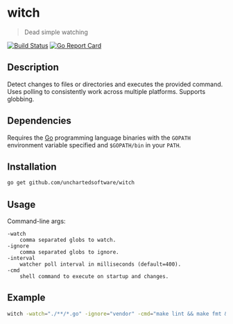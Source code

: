 # witch

> Dead simple watching

[![Build Status](https://travis-ci.org/unchartedsoftware/witch.svg?branch=master)](https://travis-ci.org/unchartedsoftware/witch)
[![Go Report Card](https://goreportcard.com/badge/github.com/unchartedsoftware/witch)](https://goreportcard.com/report/github.com/unchartedsoftware/witch)

## Description

Detect changes to files or directories and executes the provided command. Uses polling to consistently work across multiple platforms. Supports globbing.

## Dependencies

Requires the [Go](https://golang.org/) programming language binaries with the `GOPATH` environment variable specified and `$GOPATH/bin` in your `PATH`.

## Installation

```bash
go get github.com/unchartedsoftware/witch
```

## Usage

Command-line args:

```
-watch
	comma separated globs to watch.
-ignore
	comma separated globs to ignore.
-interval
	watcher poll interval in milliseconds (default=400).
-cmd
	shell command to execute on startup and changes.
```

## Example

```bash
witch -watch="./**/*.go" -ignore="vendor" -cmd="make lint && make fmt && make run"
```
